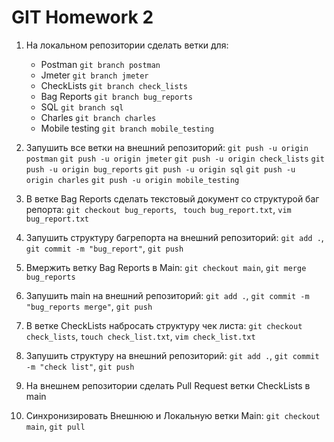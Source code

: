 # GIT Homework 2

1. На локальном репозитории сделать ветки для:
    - Postman `git branch postman`
    - Jmeter `git branch jmeter`
    - CheckLists `git branch check_lists`
    - Bag Reports `git branch bug_reports`
    - SQL `git branch sql`
    - Charles `git branch charles`
    - Mobile testing `git branch mobile_testing`

2. Запушить все ветки на внешний репозиторий:
    `git push -u origin postman`
    `git push -u origin jmeter`
    `git push -u origin check_lists`
    `git push -u origin bug_reports`
    `git push -u origin sql`
    `git push -u origin charles`
    `git push -u origin mobile_testing`

3. В ветке Bag Reports сделать текстовый документ со структурой баг репорта: `git checkout bug_reports`, ` touch bug_report.txt`, `vim bug_report.txt`
4. Запушить структуру багрепорта на внешний репозиторий: `git add .`, `git commit -m "bug_report"`, `git push`
5. Вмержить ветку Bag Reports в Main: `git checkout main`, `git merge bug_reports`
6. Запушить main на внешний репозиторий: `git add .`, `git commit -m "bug_reports merge"`, `git push`
7. В ветке CheckLists набросать структуру чек листа: `git checkout check_lists`, `touch check_list.txt`, `vim check_list.txt`
8. Запушить структуру на внешний репозиторий: `git add .`, `git commit -m "check list"`, `git push`
9. На внешнем репозитории сделать Pull Request ветки CheckLists в main
10. Синхронизировать Внешнюю и Локальную ветки Main: `git checkout main`, `git pull`